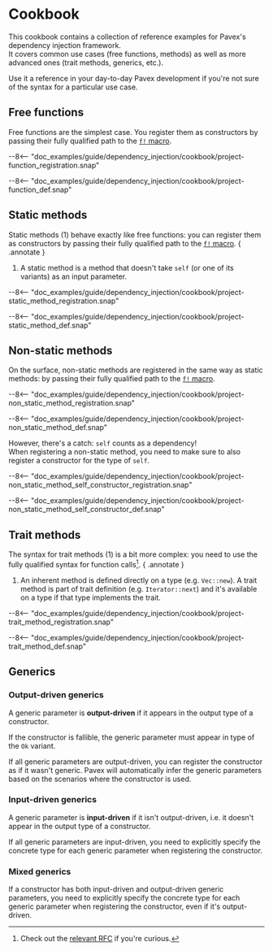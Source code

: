 # Cookbook

This cookbook contains a collection of reference examples for Pavex's dependency injection framework.  
It covers common use cases (free functions, methods) as well as more advanced ones (trait methods, generics, etc.).

Use it a reference in your day-to-day Pavex development if you're not sure of the syntax for a particular use case.

## Free functions

Free functions are the simplest case.
You register them as constructors by passing their fully qualified path to the [`f!` macro][f!].

--8<-- "doc_examples/guide/dependency_injection/cookbook/project-function_registration.snap"

--8<-- "doc_examples/guide/dependency_injection/cookbook/project-function_def.snap"

## Static methods

Static methods (1) behave exactly like free functions:
you can register them as constructors by passing their fully qualified path to the [`f!` macro][f!].
{ .annotate }

1. A static method is a method that doesn't take `self` (or one of its variants) as an input parameter.

--8<-- "doc_examples/guide/dependency_injection/cookbook/project-static_method_registration.snap"

--8<-- "doc_examples/guide/dependency_injection/cookbook/project-static_method_def.snap"

## Non-static methods

On the surface, non-static methods are registered in the same way as static methods: 
by passing their fully qualified path to the [`f!` macro][f!].

--8<-- "doc_examples/guide/dependency_injection/cookbook/project-non_static_method_registration.snap"

--8<-- "doc_examples/guide/dependency_injection/cookbook/project-non_static_method_def.snap"

However, there's a catch: `self` counts as a dependency!  
When registering a non-static method, you need to make sure to also register a constructor
for the type of `self`.

--8<-- "doc_examples/guide/dependency_injection/cookbook/project-non_static_method_self_constructor_registration.snap"

--8<-- "doc_examples/guide/dependency_injection/cookbook/project-non_static_method_self_constructor_def.snap"

## Trait methods

The syntax for trait methods (1) is a bit more complex: you need to use the fully qualified syntax
for function calls[^ufcs].
{ .annotate }

1. An inherent method is defined directly on a type (e.g. `Vec::new`).
   A trait method is part of trait definition (e.g. `Iterator::next`) and it's available
   on a type if that type implements the trait.

--8<-- "doc_examples/guide/dependency_injection/cookbook/project-trait_method_registration.snap"

--8<-- "doc_examples/guide/dependency_injection/cookbook/project-trait_method_def.snap"


## Generics

### Output-driven generics

A generic parameter is **output-driven** if it appears in the output type of a constructor.  

If the constructor is fallible, the generic parameter must appear in type of the `Ok` variant.

If all generic parameters are output-driven, you can register the constructor
as if it wasn't generic. Pavex will automatically infer the generic parameters
based on the scenarios where the constructor is used.

### Input-driven generics

A generic parameter is **input-driven** if it isn't output-driven, i.e. it doesn't appear in the output type of a 
constructor.  

If all generic parameters are input-driven, you need to explicitly specify
the concrete type for each generic parameter when registering the constructor.

### Mixed generics

If a constructor has both input-driven and output-driven generic parameters,
you need to explicitly specify the concrete type for each generic parameter
when registering the constructor, even if it's output-driven.


[f!]: ../../api_reference/pavex/macro.f!.html
[^ufcs]: Check out the [relevant RFC](https://github.com/rust-lang/rfcs/blob/master/text/0132-ufcs.md) if you're curious.